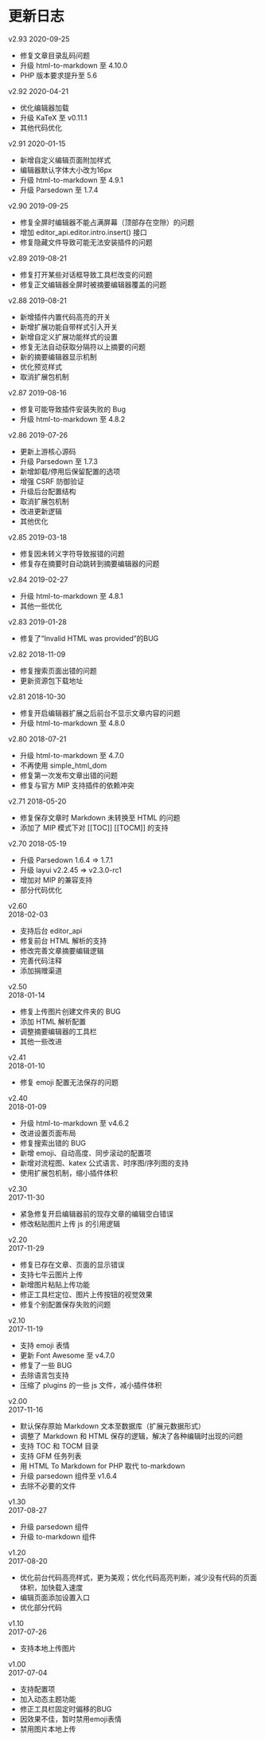 # 更新日志
v2.93
2020-09-25
- 修复文章目录乱码问题
- 升级 html-to-markdown 至 4.10.0
- PHP 版本要求提升至 5.6

v2.92
2020-04-21
- 优化编辑器加载
- 升级 KaTeX 至 v0.11.1
- 其他代码优化

v2.91
2020-01-15
- 新增自定义编辑页面附加样式
- 编辑器默认字体大小改为16px
- 升级 html-to-markdown 至 4.9.1
- 升级 Parsedown 至 1.7.4

v2.90
2019-09-25
- 修复全屏时编辑器不能占满屏幕（顶部存在空隙）的问题
- 增加 editor_api.editor.intro.insert() 接口
- 修复隐藏文件导致可能无法安装插件的问题

v2.89
2019-08-21
- 修复打开某些对话框导致工具栏改变的问题
- 修复正文编辑器全屏时被摘要编辑器覆盖的问题

v2.88
2019-08-21
- 新增插件内置代码高亮的开关
- 新增扩展功能自带样式引入开关
- 新增自定义扩展功能样式的设置
- 修复无法自动获取分隔符以上摘要的问题
- 新的摘要编辑器显示机制
- 优化预览样式
- 取消扩展包机制

v2.87
2019-08-16
- 修复可能导致插件安装失败的 Bug
- 升级 html-to-markdown 至 4.8.2

v2.86
2019-07-26
- 更新上游核心源码
- 升级 Parsedown 至 1.7.3
- 新增卸载/停用后保留配置的选项
- 增强 CSRF 防御验证
- 升级后台配置结构
- 取消扩展包机制
- 改进更新逻辑
- 其他优化

v2.85
2019-03-18
- 修复因未转义字符导致报错的问题
- 修复存在摘要时自动跳转到摘要编辑器的问题

v2.84
2019-02-27
- 升级 html-to-markdown 至 4.8.1
- 其他一些优化

v2.83
2019-01-28
- 修复了“Invalid HTML was provided”的BUG

v2.82
2018-11-09
- 修复搜索页面出错的问题
- 更新资源包下载地址

v2.81
2018-10-30
- 修复开启编辑器扩展之后前台不显示文章内容的问题
- 升级 html-to-markdown 至 4.8.0

v2.80
2018-07-21
- 升级 html-to-markdown 至 4.7.0
- 不再使用 simple_html_dom
- 修复第一次发布文章出错的问题
- 修复与官方 MIP 支持插件的依赖冲突

v2.71
2018-05-20
- 修复保存文章时 Markdown 未转换至 HTML 的问题
- 添加了 MIP 模式下对 [[TOC]] [[TOCM]] 的支持
  
v2.70
2018-05-19
- 升级 Parsedown 1.6.4 => 1.7.1
- 升级 layui v2.2.45 => v2.3.0-rc1
- 增加对 MIP 的兼容支持
- 部分代码优化

v2.60  
2018-02-03  
- 支持后台 editor_api
- 修复前台 HTML 解析的支持
- 修改完善文章摘要编辑逻辑
- 完善代码注释
- 添加捐赠渠道
    
v2.50  
2018-01-14  
- 修复上传图片创建文件夹的 BUG
- 添加 HTML 解析配置
- 调整摘要编辑器的工具栏
- 其他一些改进
  
v2.41  
2018-01-10  
- 修复 emoji 配置无法保存的问题

v2.40  
2018-01-09  
- 升级 html-to-markdown 至 v4.6.2
- 改进设置页面布局
- 修复搜索出错的 BUG
- 新增 emoji、自动高度、同步滚动的配置项
- 新增对流程图、katex 公式语言、时序图/序列图的支持
- 使用扩展包机制，缩小插件体积
  
v2.30  
2017-11-30
- 紧急修复开启编辑器前的现存文章的编辑空白错误
- 修改粘贴图片上传 js 的引用逻辑
  
v2.20  
2017-11-29
- 修复已存在文章、页面的显示错误
- 支持七牛云图片上传
- 新增图片粘贴上传功能
- 修正工具栏定位、图片上传按钮的视觉效果
- 修复个别配置保存失败的问题
  
v2.10  
2017-11-19
- 支持 emoji 表情
- 更新 Font Awesome 至 v4.7.0
- 修复了一些 BUG
- 去除语言包支持
- 压缩了 plugins 的一些 js 文件，减小插件体积
  
v2.00  
2017-11-16
- 默认保存原始 Markdown 文本至数据库（扩展元数据形式）
- 调整了 Markdown 和 HTML 保存的逻辑，解决了各种编辑时出现的问题
- 支持 TOC 和 TOCM 目录
- 支持 GFM 任务列表
- 用 HTML To Markdown for PHP 取代 to-markdown
- 升级 parsedown 组件至 v1.6.4
- 去除不必要的文件
  
v1.30  
2017-08-27
- 升级 parsedown 组件
- 升级 to-markdown 组件
  
v1.20  
2017-08-20
- 优化前台代码高亮样式，更为美观；优化代码高亮判断，减少没有代码的页面体积，加快载入速度
- 编辑页面添加设置入口
- 优化部分代码
  
v1.10  
2017-07-26
- 支持本地上传图片
  
v1.00  
2017-07-04
- 支持配置项
- 加入动态主题功能
- 修正工具栏固定时偏移的BUG
- 因效果不佳，暂时禁用emoji表情
- 禁用图片本地上传
  